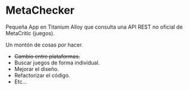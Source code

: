# MetaChecker
Pequeña App en Titanium Alloy que consulta una API REST no oficial de MetaCritic (juegos).

Un montón de cosas por hacer.

+ ~~Cambio entre plataformas.~~
+ Buscar juegos de forma individual.
+ Mejorar el diseño.
+ Refactorizar el código.
+ Etc...
